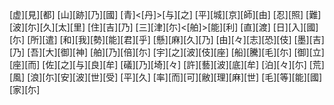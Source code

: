[虚][見][都] [山][跡][乃][國] [青]<[丹]>[与][之] [平][城][京][師][由] [忍][照] [難][波][尓][久][太][里] [住][吉][乃] [三][津][尓]<[舶]>[能][利] [直][渡] [日][入][國][尓] [所][遣] [和][我][勢][能][君][乎] [懸][麻][久][乃] [由][々][志][恐][伎] [墨][吉][乃] [吾][大][御][神] [舶][乃][倍][尓] [宇][之][波][伎][座] [船][騰][毛][尓] [御][立][座][而] [佐][之][与][良][牟] [礒][乃][埼][々] [許][藝][波][底][牟] [泊][々][尓] [荒][風] [浪][尓][安][波][世][受] [平][久] [率][而][可][敝][理][麻][世] [毛][等][能][國][家][尓]
